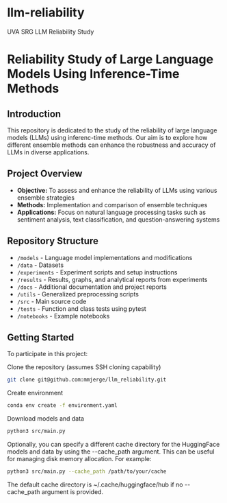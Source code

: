 # llm-reliability
UVA SRG LLM Reliability Study

# Reliability Study of Large Language Models Using Inference-Time Methods

## Introduction

This repository is dedicated to the study of the reliability of large language models (LLMs) using inferenc-time methods. Our aim is to explore how different ensemble methods can enhance the robustness and accuracy of LLMs in diverse applications.

## Project Overview

- **Objective:** To assess and enhance the reliability of LLMs using various ensemble strategies
- **Methods:** Implementation and comparison of ensemble techniques 
- **Applications:** Focus on natural language processing tasks such as sentiment analysis, text classification, and question-answering systems

## Repository Structure

- `/models` - Language model implementations and modifications
- `/data` - Datasets
- `/experiments` - Experiment scripts and setup instructions
- `/results` - Results, graphs, and analytical reports from experiments
- `/docs` - Additional documentation and project reports
- `/utils` - Generalized preprocessing scripts
- `/src` - Main source code
- `/tests` - Function and class tests using pytest
- `/notebooks` - Example notebooks

## Getting Started

To participate in this project:

Clone the repository (assumes SSH cloning capability)
   ```bash
   git clone git@github.com:mmjerge/llm_reliability.git
   ```
Create environment
   ```bash
   conda env create -f environment.yaml
   ```
Download models and data
   ```bash
   python3 src/main.py
   ```
Optionally, you can specify a different cache directory for the HuggingFace models and data by using the --cache_path argument. This can be useful for managing disk memory allocation. For example:
   ```bash
   python3 src/main.py --cache_path /path/to/your/cache
   ```
The default cache directory is ~/.cache/huggingface/hub if no --cache_path argument is provided.
